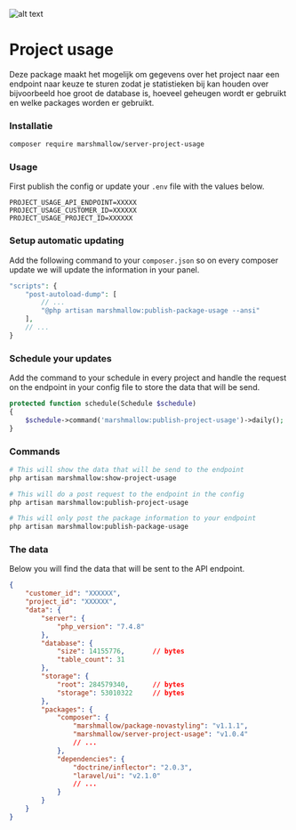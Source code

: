 ![alt text](https://cdn.marshmallow-office.com/media/images/logo/marshmallow.transparent.red.png "marshmallow.")

# Project usage
Deze package maakt het mogelijk om gegevens over het project naar een endpoint naar keuze te sturen zodat je statistieken bij kan houden over bijvoorbeeld hoe groot de database is, hoeveel geheugen wordt er gebruikt en welke packages worden er gebruikt.

### Installatie
```bash
composer require marshmallow/server-project-usage
```

### Usage
First publish the config or update your `.env` file with the values below.
```
PROJECT_USAGE_API_ENDPOINT=XXXXX
PROJECT_USAGE_CUSTOMER_ID=XXXXXX
PROJECT_USAGE_PROJECT_ID=XXXXXX
```

### Setup automatic updating
Add the following command to your `composer.json` so on every composer update we will update the information in your panel.

```php
"scripts": {
    "post-autoload-dump": [
        // ...
        "@php artisan marshmallow:publish-package-usage --ansi"
    ],
    // ...
}
```

### Schedule your updates
Add the command to your schedule in every project and handle the request on the endpoint in your config file to store the data that will be send.
```php
protected function schedule(Schedule $schedule)
{
    $schedule->command('marshmallow:publish-project-usage')->daily();
}
```

### Commands
```bash
# This will show the data that will be send to the endpoint
php artisan marshmallow:show-project-usage
```

```bash
# This will do a post request to the endpoint in the config
php artisan marshmallow:publish-project-usage
```

```bash
# This will only post the package information to your endpoint
php artisan marshmallow:publish-package-usage
```

### The data
Below you will find the data that will be sent to the API endpoint.
```json
{
	"customer_id": "XXXXXX",
	"project_id": "XXXXXX",
	"data": {
		"server": {
			"php_version": "7.4.8"
		},
		"database": {
			"size": 14155776,		// bytes
			"table_count": 31
		},
		"storage": {
			"root": 284579340,		// bytes
			"storage": 53010322		// bytes
		},
		"packages": {
			"composer": {
				"marshmallow/package-novastyling": "v1.1.1",
				"marshmallow/server-project-usage": "v1.0.4"
				// ...
			},
			"dependencies": {
				"doctrine/inflector": "2.0.3",
				"laravel/ui": "v2.1.0"
				// ...
			}
		}
	}
}
```
